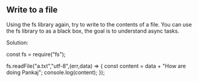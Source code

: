 ## Write to a file
Using the fs library again, try to write to the contents of a file.
You can use the fs library to as a black box, the goal is to understand async tasks.

Solution:


const fs = require("fs");

fs.readFile("a.txt","utf-8",(err,data) => {
    const content = data + "How are doing Pankaj";
    console.log(content);
});
